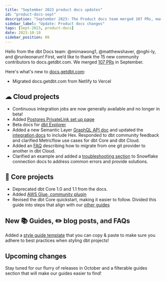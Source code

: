 ```yaml
---
title: "September 2023 product docs updates"
id: "product-docs-sept"
description: "September 2023: The Product docs team merged 107 PRs, made various updates to dbt Cloud and Core, such as GAing continuous integration jobs, Semantic Layer GraphQL API doc, a new community plugin, and more"
sidebar_label: "Update: Product docs changes"
tags: [Sept-2023, product-docs]
date: 2023-10-10
sidebar_position: 09
---
```


Hello from the dbt Docs team: @mirnawong1, @matthewshaver, @nghi-ly, and @runleonarun! First, we’d like to thank the 15 new community contributors to docs.getdbt.com. We merged [107 PRs](https://github.com/dbt-labs/docs.getdbt.com/pulls?q=is%3Apr+merged%3A2023-09-01..2023-09-31) in September.

Here's what's new to [docs.getdbt.com](http://docs.getdbt.com/):

* Migrated docs.getdbt.com from Netlify to Vercel

## ☁ Cloud projects
- Continuous integration jobs are now generally available and no longer in beta!
- Added [Postgres PrivateLink set up page](/docs/cloud/secure/postgres-privatelink)
- Beta docs for [dbt Explorer](/docs/collaborate/explore-projects)
- Added a new Semantic Layer [GraphQL API doc](/docs/dbt-cloud-apis/sl-graphql) and updated the [integration docs](/docs/use-dbt-semantic-layer/avail-sl-integrations) to include Hex. Responded to dbt community feedback and clarified Metricflow use cases for dbt Core and dbt Cloud.
- Added an [FAQ](/faqs/Git/git-migration) describing how to migrate from one git provider to another in dbt Cloud.
- Clarified an example and added a [troubleshooting section](/docs/cloud/connect-data-platform/connect-snowflake#troubleshooting) to Snowflake connection docs to address common errors and provide solutions.


## 🎯 Core projects

- Deprecated dbt Core 1.0 and 1.1 from the docs.
- Added [AWS Glue, community plugin](/docs/core/connect-data-platform/glue-setup)
- Revised the dbt Core quickstart, making it easier to follow. Divided this guide into steps that align with our [other guides](/quickstarts/manual-install?step=1)

## New 📚 Guides, ✏️ blog posts, and FAQs

Added a [style guide template](/guides/best-practices/how-we-style/6-how-we-style-conclusion#style-guide-template) that you can copy & paste to make sure you adhere to best practices when styling dbt projects!

## Upcoming changes

Stay tuned for our flurry of releases in October and a filterable guides section that will make our guides easier to find!
